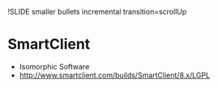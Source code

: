 !SLIDE smaller bullets incremental transition=scrollUp
# SmartClient #

* Isomorphic Software
* [http://www.smartclient.com/builds/SmartClient/8.x/LGPL
](http://www.smartclient.com/builds/SmartClient/8.x/LGPL)

